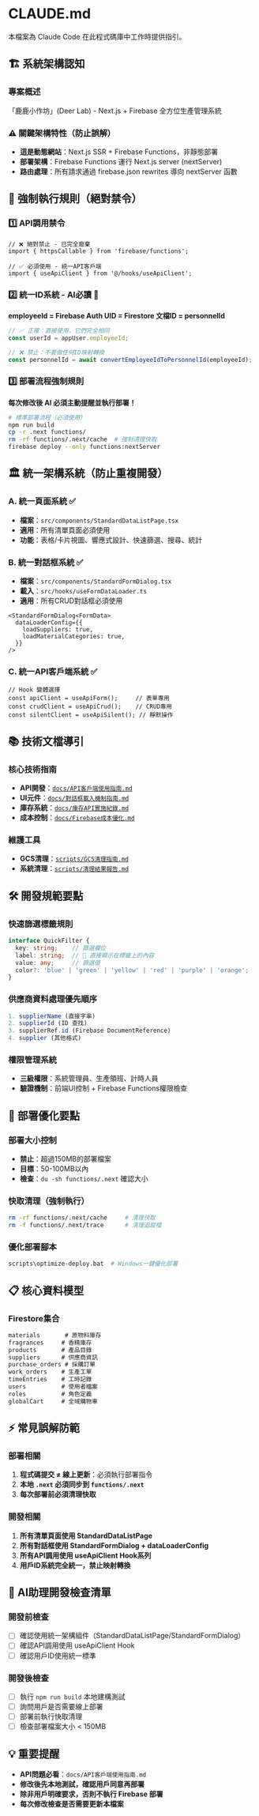 # CLAUDE.md

本檔案為 Claude Code 在此程式碼庫中工作時提供指引。

## 🏗️ 系統架構認知

### 專案概述
「鹿鹿小作坊」(Deer Lab) - Next.js + Firebase 全方位生產管理系統

### ⚠️ 關鍵架構特性（防止誤解）
- **這是動態網站**：Next.js SSR + Firebase Functions，非靜態部署
- **部署架構**：Firebase Functions 運行 Next.js server (nextServer)
- **路由處理**：所有請求通過 firebase.json rewrites 導向 nextServer 函數

## 🚨 強制執行規則（絕對禁令）

### 1️⃣ API調用禁令
```tsx
// ❌ 絕對禁止 - 已完全廢棄
import { httpsCallable } from 'firebase/functions';

// ✅ 必須使用 - 統一API客戶端
import { useApiClient } from '@/hooks/useApiClient';
```

### 2️⃣ 統一ID系統 - AI必讀 🚨
**employeeId = Firebase Auth UID = Firestore 文檔ID = personnelId**
```typescript
// ✅ 正確：直接使用，它們完全相同
const userId = appUser.employeeId;

// ❌ 禁止：不要做任何ID映射轉換
const personnelId = await convertEmployeeIdToPersonnelId(employeeId);
```

### 3️⃣ 部署流程強制規則
**每次修改後 AI 必須主動提醒並執行部署！**
```bash
# 標準部署流程（必須使用）
npm run build
cp -r .next functions/
rm -rf functions/.next/cache  # 強制清理快取
firebase deploy --only functions:nextServer
```

## 🏛️ 統一架構系統（防止重複開發）

### A. 統一頁面系統 ✅
- **檔案**：`src/components/StandardDataListPage.tsx`
- **適用**：所有清單頁面必須使用
- **功能**：表格/卡片視圖、響應式設計、快速篩選、搜尋、統計

### B. 統一對話框系統 ✅
- **檔案**：`src/components/StandardFormDialog.tsx`
- **載入**：`src/hooks/useFormDataLoader.ts`
- **適用**：所有CRUD對話框必須使用
```tsx
<StandardFormDialog<FormData>
  dataLoaderConfig={{
    loadSuppliers: true,
    loadMaterialCategories: true,
  }}
/>
```

### C. 統一API客戶端系統 ✅
```tsx
// Hook 變體選擇
const apiClient = useApiForm();     // 表單專用
const crudClient = useApiCrud();    // CRUD專用
const silentClient = useApiSilent(); // 靜默操作
```

## 📚 技術文檔導引

### 核心技術指南
- **API開發**：[`docs/API客戶端使用指南.md`](docs/API客戶端使用指南.md)
- **UI元件**：[`docs/對話框載入機制指南.md`](docs/對話框載入機制指南.md)
- **庫存系統**：[`docs/庫存API實施紀錄.md`](docs/庫存API實施紀錄.md)
- **成本控制**：[`docs/Firebase成本優化.md`](docs/Firebase成本優化.md)

### 維護工具
- **GCS清理**：[`scripts/GCS清理指南.md`](scripts/GCS清理指南.md)
- **系統清理**：[`scripts/清理結果報告.md`](scripts/清理結果報告.md)

## 🛠️ 開發規範要點

### 快速篩選標籤規則
```typescript
interface QuickFilter {
  key: string;    // 篩選欄位
  label: string;  // 🚨 直接顯示在標籤上的內容
  value: any;     // 篩選值
  color?: 'blue' | 'green' | 'yellow' | 'red' | 'purple' | 'orange';
}
```

### 供應商資料處理優先順序
```typescript
1. supplierName (直接字串)
2. supplierId (ID 查找)
3. supplierRef.id (Firebase DocumentReference)
4. supplier (其他格式)
```

### 權限管理系統
- **三級權限**：系統管理員、生產領班、計時人員
- **驗證機制**：前端UI控制 + Firebase Functions權限檢查

## 🚀 部署優化要點

### 部署大小控制
- **禁止**：超過150MB的部署檔案
- **目標**：50-100MB以內
- **檢查**：`du -sh functions/.next` 確認大小

### 快取清理（強制執行）
```bash
rm -rf functions/.next/cache     # 清理快取
rm -f functions/.next/trace      # 清理追蹤檔
```

### 優化部署腳本
```bash
scripts\optimize-deploy.bat  # Windows一鍵優化部署
```

## 📋 核心資料模型

### Firestore集合
```typescript
materials       # 原物料庫存
fragrances     # 香精庫存
products       # 產品目錄
suppliers      # 供應商資訊
purchase_orders # 採購訂單
work_orders    # 生產工單
timeEntries    # 工時記錄
users          # 使用者檔案
roles          # 角色定義
globalCart     # 全域購物車
```

## ⚡ 常見誤解防範

### 部署相關
1. **程式碼提交 ≠ 線上更新**：必須執行部署指令
2. **本地 `.next` 必須同步到 `functions/.next`**
3. **每次部署前必須清理快取**

### 開發相關
1. **所有清單頁面使用 StandardDataListPage**
2. **所有對話框使用 StandardFormDialog + dataLoaderConfig**
3. **所有API調用使用 useApiClient Hook系列**
4. **用戶ID系統完全統一，禁止映射轉換**

## 🎯 AI助理開發檢查清單

### 開發前檢查
- [ ] 確認使用統一架構組件（StandardDataListPage/StandardFormDialog）
- [ ] 確認API調用使用 useApiClient Hook
- [ ] 確認用戶ID使用統一標準

### 開發後檢查
- [ ] 執行 `npm run build` 本地建構測試
- [ ] 詢問用戶是否需要線上部署
- [ ] 部署前執行快取清理
- [ ] 檢查部署檔案大小 < 150MB

## 💡 重要提醒

- **API問題必看**：`docs/API客戶端使用指南.md`
- **修改後先本地測試，確認用戶同意再部署**
- **除非用戶明確要求，否則不執行 Firebase 部署**
- **每次修改檢查是否需要更新本檔案**